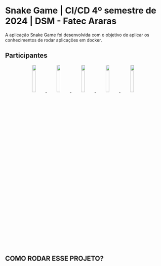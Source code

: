 # Snake Game | CI/CD 4º semestre de 2024 | DSM - Fatec Araras

A aplicação Snake Game foi desenvolvida com o objetivo de aplicar os conhecimentos de rodar aplicações em docker.

## Participantes

<p align="center">
  <a href="https://github.com/MarquesFabiano">
    <img src="https://avatars.githubusercontent.com/MarquesFabiano" width="15%">
  </a>
  <a href="https://github.com/isabalmeida">
    <img src="https://avatars.githubusercontent.com/isabalmeida" width="15%">
  </a>
  <a href="https://github.com/JPacolla376">
    <img src="https://avatars.githubusercontent.com/JPacolla376" width="15%">
  </a>
  <a href="https://github.com/marquesluana">
    <img src="https://avatars.githubusercontent.com/marquesluana" width="15%">
  </a>
  <a href="https://github.com/MaikonGino">
    <img src="https://avatars.githubusercontent.com/MaikonGino" width="15%">
  </a>
</p>

## COMO RODAR ESSE PROJETO?
